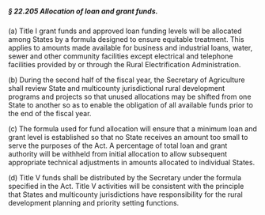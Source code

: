 ##### § 22.205 Allocation of loan and grant funds. #####

(a) Title I grant funds and approved loan funding levels will be allocated among States by a formula designed to ensure equitable treatment. This applies to amounts made available for business and industrial loans, water, sewer and other community facilities except electrical and telephone facilities provided by or through the Rural Electrification Administration.

(b) During the second half of the fiscal year, the Secretary of Agriculture shall review State and multicounty jurisdictional rural development programs and projects so that unused allocations may be shifted from one State to another so as to enable the obligation of all available funds prior to the end of the fiscal year.

(c) The formula used for fund allocation will ensure that a minimum loan and grant level is established so that no State receives an amount too small to serve the purposes of the Act. A percentage of total loan and grant authority will be withheld from initial allocation to allow subsequent appropriate technical adjustments in amounts allocated to individual States.

(d) Title V funds shall be distributed by the Secretary under the formula specified in the Act. Title V activities will be consistent with the principle that States and multicounty jurisdictions have responsibility for the rural development planning and priority setting functions.